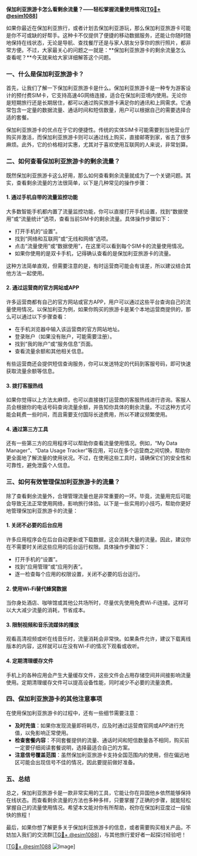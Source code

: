 **保加利亚旅游卡怎么看剩余流量？——轻松掌握流量使用情况[[TG💪+ @esim1088](https://t.me/s/esim1088)]**

如果你最近在保加利亚旅行，或者计划去保加利亚游玩，那么保加利亚旅游卡可能是你不可或缺的好帮手。这种卡不仅提供了便捷的移动数据服务，还能让你随时随地保持在线状态，无论是导航、查找餐厅还是与家人朋友分享你的旅行照片，都非常方便。不过，大家最关心的问题之一就是：**保加利亚旅游卡的剩余流量怎么查看呢？**今天就来给大家详细解答这个问题。

### 一、什么是保加利亚旅游卡？

首先，让我们了解一下保加利亚旅游卡是什么。保加利亚旅游卡是一种专为游客设计的预付费SIM卡，它支持高速4G网络连接，适合在保加利亚境内使用。无论你是短期旅行还是长期居住，都可以通过购买旅游卡满足你的通讯和上网需求。它通常包含一定量的数据流量、通话时间和短信数量，用户可以根据自己的需要选择合适的套餐。

保加利亚旅游卡的优点在于它的便捷性。传统的实体SIM卡可能需要到当地营业厅购买并激活，而保加利亚旅游卡则可以通过线上购买，直接邮寄到家，省去了很多麻烦。此外，它的价格相对实惠，尤其对于喜欢使用互联网的人来说，非常划算。

### 二、如何查看保加利亚旅游卡的剩余流量？

既然保加利亚旅游卡这么好用，那么如何查看剩余流量就成为了一个关键问题。其实，查看剩余流量的方法很简单，以下是几种常见的操作步骤：

#### 1. **通过手机自带的流量监控功能**
大多数智能手机都内置了流量监控功能，你可以直接打开手机设置，找到“数据使用”或“流量统计”选项，查看当前SIM卡的剩余流量。具体操作步骤如下：
- 打开手机的“设置”。
- 找到“网络和互联网”或“无线和网络”选项。
- 点击“流量使用”或“数据使用”，在这里可以看到每个SIM卡的流量使用情况。
- 如果你使用的是双卡手机，记得确认查看的是保加利亚旅游卡的流量。

这种方法简单直观，但需要注意的是，有时运营商可能会有误差，所以建议结合其他方法一起使用。

#### 2. **通过运营商的官方网站或APP**
许多运营商都有自己的官方网站或官方APP，用户可以通过这些平台查询自己的流量使用情况。以保加利亚为例，如果你购买的旅游卡是某个本地运营商提供的，那么可以通过以下步骤查看：
- 在手机浏览器中输入该运营商的官方网站地址。
- 登录账户（如果没有账户，可能需要注册）。
- 找到“我的账户”或“服务信息”页面。
- 查看流量余额和其他相关信息。

有些运营商还会提供短信查询服务，你可以发送特定的代码到客服号码，即可快速获取流量余额等信息。

#### 3. **拨打客服热线**
如果你觉得以上方法太麻烦，也可以直接拨打运营商的客服热线进行咨询。客服人员会根据你的电话号码查询流量余额，并告知你具体的剩余流量。不过这种方式可能会耗费一些时间，而且需要支付国际长途费用，所以不建议频繁使用。

#### 4. **通过第三方工具**
还有一些第三方的应用程序可以帮助你查看流量使用情况。例如，“My Data Manager”、“Data Usage Tracker”等应用，可以在多个运营商之间切换，帮助你更全面地了解流量的使用状况。不过，在使用这些工具时，请确保它们的安全性和可靠性，避免泄露个人信息。

### 三、如何有效管理保加利亚旅游卡的流量？

除了查看剩余流量外，合理管理流量也是非常重要的一环。毕竟，流量用完后可能会导致无法正常使用网络，影响旅行体验。以下是一些实用的小技巧，帮助你更好地管理保加利亚旅游卡的流量：

#### 1. **关闭不必要的后台应用**
许多应用程序会在后台自动更新或下载数据，这会消耗大量的流量。因此，建议你在不需要时关闭这些应用的后台运行权限。具体操作步骤如下：
- 打开手机的“设置”。
- 找到“应用管理”或“应用列表”。
- 逐一检查每个应用的权限设置，关闭不必要的后台运行。

#### 2. **使用Wi-Fi替代蜂窝数据**
当你身处酒店、咖啡馆或其他公共场所时，尽量优先使用免费Wi-Fi连接。这样可以大大减少流量的消耗，节省成本。

#### 3. **限制视频和音乐流媒体的播放**
观看高清视频或听在线音乐时，流量消耗会非常快。如果条件允许，建议下载离线版本的内容，这样就可以在没有Wi-Fi的情况下观看或收听。

#### 4. **定期清理缓存文件**
手机上的各种应用会产生大量缓存文件，这些文件会占用存储空间并间接影响流量使用。定期清理缓存文件可以提高设备性能，同时减少不必要的流量浪费。

### 四、保加利亚旅游卡的其他注意事项

在使用保加利亚旅游卡的过程中，还有一些细节需要注意：
- **及时充值**：如果你发现流量即将耗尽，应及时通过运营商官网或APP进行充值，以免影响正常使用。
- **检查套餐内容**：不同套餐提供的流量、通话时间和短信数量各不相同，购买前一定要仔细阅读套餐说明，选择最适合自己的方案。
- **注意信号覆盖范围**：虽然保加利亚旅游卡支持全国范围内的使用，但在偏远地区可能会出现信号不佳的情况，因此要提前做好准备。

### 五、总结

总之，保加利亚旅游卡是一款非常实用的工具，它能让你在异国他乡依然能够保持在线状态。而查看剩余流量的方法也多种多样，只要掌握了正确的步骤，就能轻松掌握自己的流量使用情况。希望本文能对你有所帮助，祝你在保加利亚度过一段愉快的旅程！

最后，如果你想了解更多关于保加利亚旅游卡的信息，或者需要购买相关产品，不妨加入我们的交流群[[TG💪+ @esim1088](https://t.me/s/esim1088)]，与其他旅行爱好者一起探讨经验吧！

[[TG💪+ @esim1088](https://t.me/s/esim1088) ![Image](https://i.postimg.cc/4NQfJmqS/Snipaste-2025-05-13-00-14-12.png)]